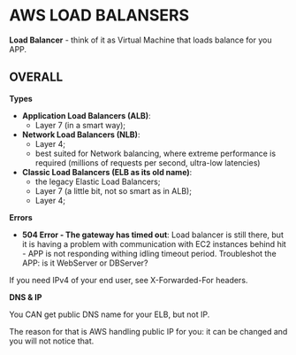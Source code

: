# AWS LOAD BALANSERS

**Load Balancer** - think of it as Virtual Machine that loads balance for you APP.

## OVERALL

**Types**
  - **Application Load Balancers (ALB)**:
    - Layer 7 (in a smart way);
  - **Network Load Balancers (NLB)**:
    - Layer 4;
    - best suited for Network balancing, where extreme performance is required (millions of requests per second, ultra-low latencies)
  - **Classic Load Balancers (ELB as its old name)**:
    - the legacy Elastic Load Balancers;
    - Layer 7 (a little bit, not so smart as in ALB);
    - Layer 4;


**Errors**
  - **504 Error - The gateway has timed out**: Load balancer is still there, but it is having a problem with communication with EC2 instances behind hit - APP is not responding withing idling timeout period. Troubleshot the APP: is it WebServer or DBServer?
  
If you need IPv4 of your end user, see X-Forwarded-For headers.

**DNS & IP**

You CAN get public DNS name for your ELB, but not IP.

The reason for that is AWS handling public IP for you: it can be changed and you will not notice that.










































